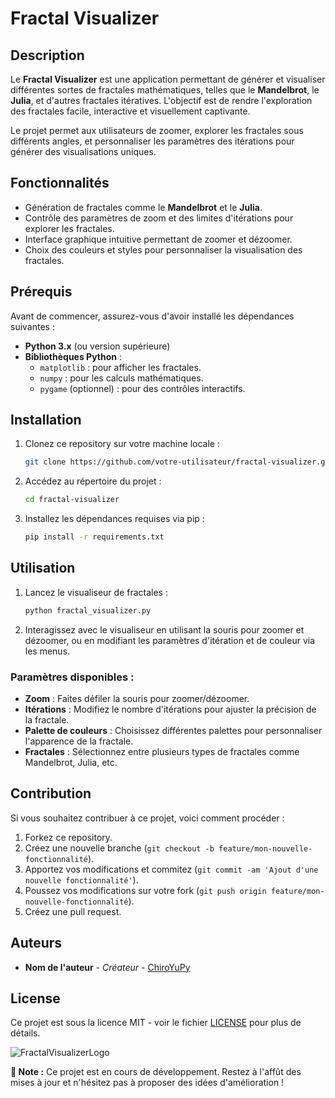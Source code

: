 # Fractal Visualizer

## Description
Le **Fractal Visualizer** est une application permettant de générer et visualiser différentes sortes de fractales mathématiques, telles que le **Mandelbrot**, le **Julia**, et d'autres fractales itératives. L'objectif est de rendre l'exploration des fractales facile, interactive et visuellement captivante.

Le projet permet aux utilisateurs de zoomer, explorer les fractales sous différents angles, et personnaliser les paramètres des itérations pour générer des visualisations uniques.

## Fonctionnalités
- Génération de fractales comme le **Mandelbrot** et le **Julia**.
- Contrôle des paramètres de zoom et des limites d'itérations pour explorer les fractales.
- Interface graphique intuitive permettant de zoomer et dézoomer.
- Choix des couleurs et styles pour personnaliser la visualisation des fractales.

## Prérequis
Avant de commencer, assurez-vous d'avoir installé les dépendances suivantes :
- **Python 3.x** (ou version supérieure)
- **Bibliothèques Python** :
  - `matplotlib` : pour afficher les fractales.
  - `numpy` : pour les calculs mathématiques.
  - `pygame` (optionnel) : pour des contrôles interactifs.

## Installation

1. Clonez ce repository sur votre machine locale :
    ```bash
    git clone https://github.com/votre-utilisateur/fractal-visualizer.git
    ```
2. Accédez au répertoire du projet :
    ```bash
    cd fractal-visualizer
    ```
3. Installez les dépendances requises via pip :
    ```bash
    pip install -r requirements.txt
    ```

## Utilisation

1. Lancez le visualiseur de fractales :
    ```bash
    python fractal_visualizer.py
    ```

2. Interagissez avec le visualiseur en utilisant la souris pour zoomer et dézoomer, ou en modifiant les paramètres d'itération et de couleur via les menus.

### Paramètres disponibles :
- **Zoom** : Faites défiler la souris pour zoomer/dézoomer.
- **Itérations** : Modifiez le nombre d'itérations pour ajuster la précision de la fractale.
- **Palette de couleurs** : Choisissez différentes palettes pour personnaliser l'apparence de la fractale.
- **Fractales** : Sélectionnez entre plusieurs types de fractales comme Mandelbrot, Julia, etc.

## Contribution

Si vous souhaitez contribuer à ce projet, voici comment procéder :

1. Forkez ce repository.
2. Créez une nouvelle branche (`git checkout -b feature/mon-nouvelle-fonctionnalité`).
3. Apportez vos modifications et commitez (`git commit -am 'Ajout d'une nouvelle fonctionnalité'`).
4. Poussez vos modifications sur votre fork (`git push origin feature/mon-nouvelle-fonctionnalité`).
5. Créez une pull request.

## Auteurs
- **Nom de l'auteur** - *Créateur* - [ChiroYuPy](https://github.com/ChiroYuPy)

## License
Ce projet est sous la licence MIT - voir le fichier [LICENSE](LICENSE) pour plus de détails.

![FractalVisualizerLogo](https://github.com/user-attachments/assets/ec3dbaff-a315-4af5-9a8a-0a62562021e8)


**📢 Note :** Ce projet est en cours de développement. Restez à l'affût des mises à jour et n'hésitez pas à proposer des idées d'amélioration !
